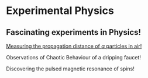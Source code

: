 # Experimental Physics

## Fascinating experiments in Physics! 

[Measuring the propagation distance of $\alpha$ particles in air!](alpha)

Observations of Chaotic Behaviour of a dripping faucet!

Discovering the pulsed magnetic resonance of spins!


